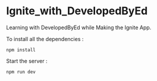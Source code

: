 # Ignite_with_DevelopedByEd
Learning with DevelopedByEd while Making the Ignite App.

To install all the dependencies :

```
npm install
```



Start the server :

```
npm run dev
```
